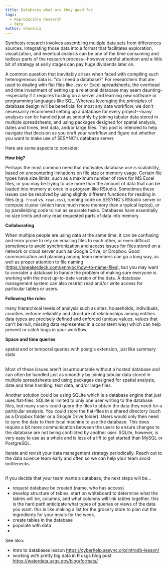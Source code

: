 ```yaml
---
title: Databases what are they good for
tags:
  - Reproducible Research
  - data
author: khondula
---
```


Synthesis research involves assembling multiple data sets from differences sources. Integrating those data into a format that facilitates exploration, visualization, and eventual analysis can be one of the time consuming and tedious parts of the research process--however careful attention and a little bit of strategy at early stages can pay huge dividends later on. 

A common question that inevitably arises when faced with compiling such heterogeneous data is: "do I need a database?" For researchers that are used to dealing with flat files like .csv or Excel spreadsheets, the overhead and time investment of setting up a relational database may seem daunting--especially if it requires hosting on a server and learning new software or programming languages like SQL. Whereas leveraging the *principles* of database design will be beneficial for most any data workflow, we don't necessarily recommend setting up a database for every project--many analyses can be handled just as smoothly by joining tabular data stored in multiple spreadsheets, and using packages designed for spatial analysis, dates and times, text data, and/or large files. This post is intended to help navigate that decision as you craft your workflow and figure out whether you want to make use of SESYNC's database server. 

Here are some aspects to consider:

**How big?** 

Perhaps the most common need that motivates database use is scalability, based on encountering limitations on file size or memory usage. Certain file types have size limits, such as a maximum number of rows for MS Excel files, or you may be trying  to use more than the amount of data that can be loaded into memory at once in a program like RStudio. Sometimes these issues can be resolved by using slightly different functions for reading in files (e.g. `fread` vs. `read.csv`), running code on SESYNC's RStudio server or compute cluster (which have much more memory than a typical laptop), or by parallelizing code to run as separate tasks. Databases have essentially no size limits and only read requested parts of data into memory. 

**Collaborating**

When multiple people are using data at the same time, it can be confusing and error prone to rely on emailing files to each other, or even difficult sometimes to avoid synchronization and access issues for files stored on a network or cloud server such as Google Drive, or Dropbox. Good communication and planning among team members can go a long way, as well as proper attention to file naming (https://speakerdeck.com/jennybc/how-to-name-files), but you may want to consider a database to handle the problem of making sure everyone is working with the most up-to-date version of the data. A database management system can also restrict read and/or write access for particular tables or users. 

**Following the rules**

many hierarchical levels of analysis such as sites, households, individuals, counties. enforce reliability and structure of relationships among entities. data types are precisely defined and enforced (unique values, values that can't be null, missing data represented in a consistent way) which can help prevent or catch bugs in your workflow. 

**Space and time queries**

spatial and or temporal queries with postgis extension, just like summary stats

## 

Most of these issues aren't insurmountable without a hosted database and can often be handled just as smoothly by joining tabular data stored in multiple spreadsheets and using packages designed for spatial analysis, date and time handling, text data, and/or large files. 



Another solution could be using SQLite which is a database engine that just uses flat-files. SQLite is limited to only one user writing to the database files, but many users could query the files to obtain the data they need for a particular analysis. You could store the flat-files in a shared directory (such as a Dropbox folder or a Google Drive folder). Users would only then need to sync the data to their local machine to use the database. This does require a bit more communication between the users to ensure changes to the database are not being conflicted by another user. SQLite, however, is very easy to use as a whole and is less of a lift to get started than MySQL or PostgreSQL.

Iterate and revisit your data management strategy periodically. Reach out to the data science team early and often so we can help your team avoid bottlenecks. 

## 

If you decide that your team wants a database, the next steps will be...

- request database be created (name, who has access)
- develop structure of tables. start on whiteboard to determine what the tables will be, columns, and what columns will link tables together. this is the hard part! anticipate what types of queries or views of the data you want. this is like making a list for the grocery store to plan out the ingredients for your meals for the week. 
- create tables in the database
- populate with data
- 

See also:

* Intro to databases lesson https://cyberhelp.sesync.org/introdb-lesson/
* working with pretty big data in R usgs blog post https://waterdata.usgs.gov/blog/formats/

